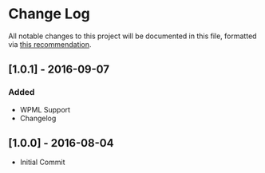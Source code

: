 # Change Log
All notable changes to this project will be documented in this file, formatted via [this recommendation](http://keepachangelog.com/).

## [1.0.1] - 2016-09-07
### Added
- WPML Support
- Changelog

## [1.0.0] - 2016-08-04
- Initial Commit